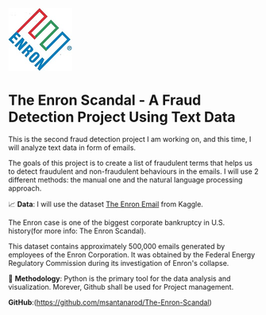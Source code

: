 ![Enron](Enron_logo.jpg)


# The Enron Scandal - A Fraud Detection Project Using Text Data

This is the second fraud detection project I am working on, and this time, I will analyze text data in form of emails.

The goals of this project is to create a list of fraudulent terms that helps us to detect fraudulent and non-fraudulent behaviours in the emails. I will use 2 different methods: the manual one and the natural language processing approach.

📈 **Data**: I will use the dataset [The Enron Email](https://www.kaggle.com/datasets/wcukierski/enron-email-dataset) from Kaggle.

The Enron case is one of the biggest corporate bankruptcy in U.S. history(for more info: The Enron Scandal).

This dataset contains approximately 500,000 emails generated by employees of the Enron Corporation. It was obtained by the Federal Energy Regulatory Commission during its investigation of Enron's collapse. 

🔬 **Methodology**: Python is the primary tool for the data analysis and visualization. Morever, Github shall be used for Project management.

**GitHub**:(https://github.com/msantanarod/The-Enron-Scandal)



